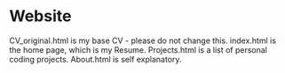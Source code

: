 # Website

CV_original.html is my base CV - please do not change this.
index.html is the home page, which is my Resume.
Projects.html is a list of personal coding projects.
About.html is self explanatory.
